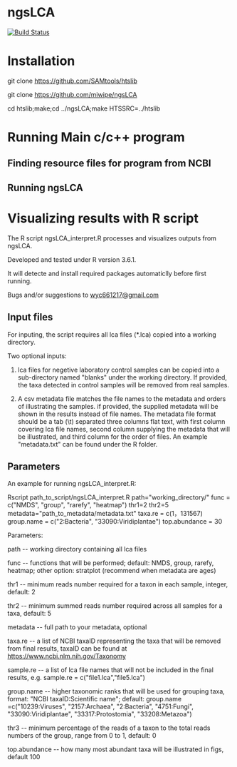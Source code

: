 # ngsLCA
[![Build Status](https://travis-ci.org/miwipe/ngsLCA.svg?branch=master)](https://travis-ci.org/miwipe/ngsLCA)

# Installation
git clone https://github.com/SAMtools/htslib

git clone https://github.com/miwipe/ngsLCA

cd htslib;make;cd ../ngsLCA;make HTSSRC=../htslib

# Running Main c/c++ program
## Finding resource files for program from NCBI
## Running ngsLCA

# Visualizing results with R script

The R script ngsLCA_interpret.R processes and visualizes outputs from ngsLCA.

Developed and tested under R version 3.6.1.

It will detecte and install required packages automaticlly before first running. 

Bugs and/or suggestions to wyc661217@gmail.com

## Input files

For inputing, the script requires all lca files (*.lca) copied into a working directory.

Two optional inputs:

1) lca files for negetive laboratory control samples can be copied into a sub-directory named "blanks" under the working directory. If provided, the taxa detected in control samples will be removed from real samples.

2) A csv metadata file matches the file names to the metadata and orders of illustrating the samples. if provided, the supplied metadata will be shown in the results instead of file names. The metadata file format should be a tab (\t) separated three columns flat text, with first column covering lca file names, second column supplying the metadata that will be illustrated, and third column for the order of files. An example "metadata.txt" can be found under the R folder.

## Parameters

An example for running ngsLCA_interpret.R:

Rscript path_to_script/ngsLCA_interpret.R path="working_directory/" func = c("NMDS", "group", "rarefy", "heatmap") thr1=2 thr2=5 metadata="path_to_metadata/metadata.txt" taxa.re = c(1，131567) group.name = c("2:Bacteria", "33090:Viridiplantae") top.abundance = 30

Parameters:

path -- working directory containing all lca files

func -- functions that will be performed; default: NMDS, group, rarefy, heatmap; other option: stratplot (recommend            when metadata are ages) 

thr1 -- minimum reads number required for a taxon in each sample, integer, default: 2

thr2 -- minimum summed reads number required across all samples for a taxa, default: 5
      
metadata -- full path to your metadata, optional

taxa.re -- a list of NCBI taxaID representing the taxa that will be removed from final results, taxaID can be found at https://www.ncbi.nlm.nih.gov/Taxonomy

sample.re -- a list of lca file names that will not be included in the final results, e.g. sample.re = c("file1.lca","file5.lca")

group.name -- higher taxonomic ranks that will be used for grouping taxa, format: "NCBI taxaID:Scientific name"; default: group.name =c("10239:Viruses", "2157:Archaea", "2:Bacteria", "4751:Fungi", "33090:Viridiplantae", "33317:Protostomia", "33208:Metazoa")

thr3 -- minimum percentage of the reads of a taxon to the total reads numbers of the group, range from 0 to 1, default: 0

top.abundance -- how many most abundant taxa will be illustrated in figs, default 100















